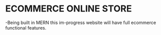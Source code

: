 # ECOMMERCE ONLINE STORE

-Being built in MERN this im-progress website will have full ecommerce functional features.
